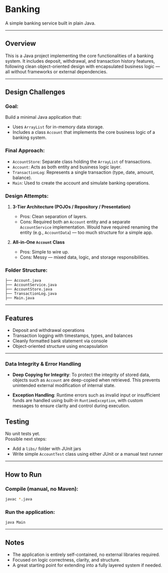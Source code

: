 
# Banking

A simple banking service built in plain Java.

---

## Overview

This is a Java project implementing the core functionalities of a banking system. It includes deposit, withdrawal, and transaction history features, following clean object-oriented design with encapsulated business logic — all without frameworks or external dependencies.

---

## Design Challenges

### Goal:
Build a minimal Java application that:
- Uses `ArrayList` for in-memory data storage.
- Includes a class `Account` that implements the core business logic of a banking system.

### Final Approach:

- `AccountStore`: Separate class holding the `ArrayList` of transactions.
- `Account`: Acts as both entity and business logic layer.
- `TransactionLog`: Represents a single transaction (type, date, amount, balance).
- `Main`: Used to create the account and simulate banking operations.

### Design Attempts:

1. **3-Tier Architecture (POJOs / Repository / Presentation)**  
   - Pros: Clean separation of layers.
   - Cons: Required both an `Account` entity and a separate `AccountService` implementation. Would have required renaming the entity (e.g., `AccountData`) — too much structure for a simple app.

2. **All-in-One `Account` Class**  
   - Pros: Simple to wire up.
   - Cons: Messy — mixed data, logic, and storage responsibilities.

### Folder Structure:

    ├── Account.java
    ├── AccountService.java
    ├── AccountStore.java
    ├── TransactionLog.java
    ├── Main.java

---

## Features

- Deposit and withdrawal operations
- Transaction logging with timestamps, types, and balances
- Cleanly formatted bank statement via console
- Object-oriented structure using encapsulation

---

### Data Integrity & Error Handling

* **Deep Copying for Integrity**:
  To protect the integrity of stored data, objects such as `Account` are deep-copied when retrieved. This prevents unintended external modification of internal state.

* **Exception Handling**:
  Runtime errors such as invalid input or insufficient funds are handled using built-in `RuntimeException`, with custom messages to ensure clarity and control during execution.

## Testing

No unit tests yet.  
Possible next steps:
- Add a `libs/` folder with JUnit jars
- Write simple `AccountTest` class using either JUnit or a manual test runner

---

## How to Run

### Compile (manual, no Maven):

```bash
javac *.java
```

### Run the application:

```
java Main
```
---

## Notes

* The application is entirely self-contained, no external libraries required.
* Focused on logic correctness, clarity, and structure.
* A great starting point for extending into a fully layered system if needed.

